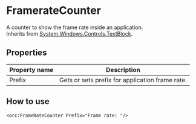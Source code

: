 FramerateCounter
================

A counter to show the frame rate inside an application.
<br />Inherits from [System.Windows.Controls.TextBlock][1].

## Properties

Property name|Description
-|-
Prefix|Gets or sets prefix for application frame rate.

## How to use

```
<orc:FrameRateCounter Prefix="Frame rate: "/>
```
[1]: https://msdn.microsoft.com/en-us/library/system.windows.controls.textblock(v=vs.110).aspx